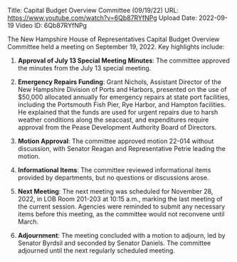Title: Capital Budget Overview Committee (09/19/22)
URL: https://www.youtube.com/watch?v=6Qb87RYfNPg
Upload Date: 2022-09-19
Video ID: 6Qb87RYfNPg

The New Hampshire House of Representatives Capital Budget Overview Committee held a meeting on September 19, 2022. Key highlights include:

1. **Approval of July 13 Special Meeting Minutes**: The committee approved the minutes from the July 13 special meeting.

2. **Emergency Repairs Funding**: Grant Nichols, Assistant Director of the New Hampshire Division of Ports and Harbors, presented on the use of $50,000 allocated annually for emergency repairs at state port facilities, including the Portsmouth Fish Pier, Rye Harbor, and Hampton facilities. He explained that the funds are used for urgent repairs due to harsh weather conditions along the seacoast, and expenditures require approval from the Pease Development Authority Board of Directors.

3. **Motion Approval**: The committee approved motion 22-014 without discussion, with Senator Reagan and Representative Petrie leading the motion.

4. **Informational Items**: The committee reviewed informational items provided by departments, but no questions or discussions arose.

5. **Next Meeting**: The next meeting was scheduled for November 28, 2022, in LOB Room 201-203 at 10:15 a.m., marking the last meeting of the current session. Agencies were reminded to submit any necessary items before this meeting, as the committee would not reconvene until March.

6. **Adjournment**: The meeting concluded with a motion to adjourn, led by Senator Byrdsil and seconded by Senator Daniels. The committee adjourned until the next regularly scheduled meeting.